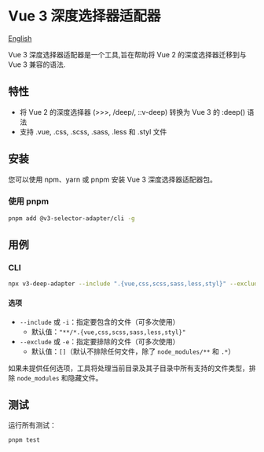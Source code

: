 # Vue 3 深度选择器适配器

[English](./README.md)

Vue 3 深度选择器适配器是一个工具,旨在帮助将 Vue 2 的深度选择器迁移到与 Vue 3 兼容的语法.

## 特性

- 将 Vue 2 的深度选择器 (>>>, /deep/, ::v-deep) 转换为 Vue 3 的 :deep() 语法
- 支持 .vue, .css, .scss, .sass, .less 和 .styl 文件

## 安装

您可以使用 npm、yarn 或 pnpm 安装 Vue 3 深度选择器适配器包。

### 使用 pnpm

```bash
pnpm add @v3-selector-adapter/cli -g
```

## 用例

### CLI

```bash
npx v3-deep-adapter --include ".{vue,css,scss,sass,less,styl}" --exclude "node_modules/**"
```

#### 选项

- `--include` 或 `-i`：指定要包含的文件（可多次使用）
  - 默认值：`"**/*.{vue,css,scss,sass,less,styl}"`
- `--exclude` 或 `-e`：指定要排除的文件（可多次使用）
  - 默认值：`[]`（默认不排除任何文件，除了 `node_modules/**` 和 `.*`）

如果未提供任何选项，工具将处理当前目录及其子目录中所有支持的文件类型，排除 `node_modules` 和隐藏文件。

## 测试

运行所有测试：

```bash
pnpm test
```
